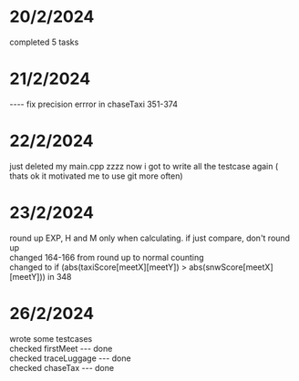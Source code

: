 # 20/2/2024
completed 5 tasks
# 21/2/2024
---- fix precision errror in chaseTaxi 351-374 
# 22/2/2024
just deleted my main.cpp zzzz
now i got to write all the testcase again ( thats ok it motivated me to use git more often)
# 23/2/2024
round up EXP, H and M only when calculating. if just compare, don't round up <br>
changed 164-166 from round up to normal counting <br>
changed to if (abs(taxiScore[meetX][meetY]) > abs(snwScore[meetX][meetY])) in 348
# 26/2/2024
wrote some testcases <br>
checked firstMeet       --- done <br> 
checked traceLuggage    --- done <br>
checked chaseTax        --- done <br>